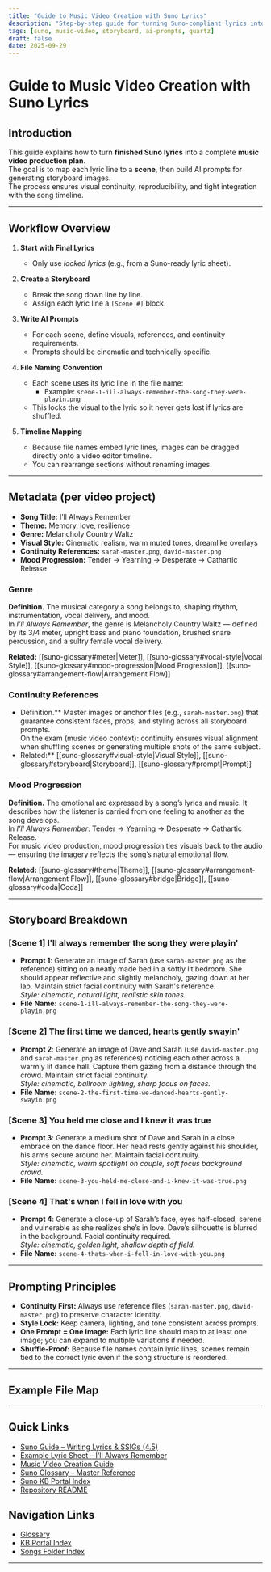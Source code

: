 ```yaml
---
title: "Guide to Music Video Creation with Suno Lyrics"
description: "Step-by-step guide for turning Suno-compliant lyrics into a music video storyboard with AI prompts. Includes file naming conventions for timeline mapping."
tags: [suno, music-video, storyboard, ai-prompts, quartz]
draft: false
date: 2025-09-29
---
```


# Guide to Music Video Creation with Suno Lyrics  

## Introduction  
This guide explains how to turn **finished Suno lyrics** into a complete **music video production plan**.  
The goal is to map each lyric line to a **scene**, then build AI prompts for generating storyboard images.  
The process ensures visual continuity, reproducibility, and tight integration with the song timeline.  

---

## Workflow Overview  

1. **Start with Final Lyrics**  
   - Only use *locked lyrics* (e.g., from a Suno-ready lyric sheet).  

2. **Create a Storyboard**  
   - Break the song down line by line.  
   - Assign each lyric line a `[Scene #]` block.  

3. **Write AI Prompts**  
   - For each scene, define visuals, references, and continuity requirements.  
   - Prompts should be cinematic and technically specific.  

4. **File Naming Convention**  
   - Each scene uses its lyric line in the file name:  
     - Example: `scene-1-ill-always-remember-the-song-they-were-playin.png`  
   - This locks the visual to the lyric so it never gets lost if lyrics are shuffled.  

5. **Timeline Mapping**  
   - Because file names embed lyric lines, images can be dragged directly onto a video editor timeline.  
   - You can rearrange sections without renaming images.  

---

## Metadata (per video project)  

- **Song Title:** I’ll Always Remember  
- **Theme:** Memory, love, resilience  
- **Genre:** Melancholy Country Waltz  
- **Visual Style:** Cinematic realism, warm muted tones, dreamlike overlays  
- **Continuity References:** `sarah-master.png`, `david-master.png`  
- **Mood Progression:** Tender → Yearning → Desperate → Cathartic Release  



### Genre  
**Definition.** The musical category a song belongs to, shaping rhythm, instrumentation, vocal delivery, and mood.  
In *I’ll Always Remember*, the genre is Melancholy Country Waltz — defined by its 3/4 meter, upright bass and piano foundation, brushed snare percussion, and a sultry female vocal delivery.  

**Related:** [[suno-glossary#meter|Meter]], [[suno-glossary#vocal-style|Vocal Style]], [[suno-glossary#mood-progression|Mood Progression]], [[suno-glossary#arrangement-flow|Arrangement Flow]]


### Continuity References  
- Definition.** Master images or anchor files (e.g., `sarah-master.png`) that guarantee consistent faces, props, and styling across all storyboard prompts.  
On the exam (music video context): continuity ensures visual alignment when shuffling scenes or generating multiple shots of the same subject.  
- Related:** [[suno-glossary#visual-style|Visual Style]], [[suno-glossary#storyboard|Storyboard]], [[suno-glossary#prompt|Prompt]]  

### Mood Progression  
**Definition.** The emotional arc expressed by a song’s lyrics and music. It describes how the listener is carried from one feeling to another as the song develops.  
In *I’ll Always Remember*: Tender → Yearning → Desperate → Cathartic Release.  
For music video production, mood progression ties visuals back to the audio — ensuring the imagery reflects the song’s natural emotional flow.  

**Related:** [[suno-glossary#theme|Theme]], [[suno-glossary#arrangement-flow|Arrangement Flow]], [[suno-glossary#bridge|Bridge]], [[suno-glossary#coda|Coda]]

---

## Storyboard Breakdown  

### [Scene 1] I'll always remember the song they were playin'  
- **Prompt 1**: Generate an image of Sarah (use `sarah-master.png` as the reference) sitting on a neatly made bed in a softly lit bedroom. She should appear reflective and slightly melancholy, gazing down at her lap. Maintain strict facial continuity with Sarah's reference.  
  *Style: cinematic, natural light, realistic skin tones.*  
- **File Name:** `scene-1-ill-always-remember-the-song-they-were-playin.png`  

### [Scene 2] The first time we danced, hearts gently swayin'  
- **Prompt 2**: Generate an image of Dave and Sarah (use `david-master.png` and `sarah-master.png` as references) noticing each other across a warmly lit dance hall. Capture them gazing from a distance through the crowd. Maintain strict facial continuity.  
  *Style: cinematic, ballroom lighting, sharp focus on faces.*  
- **File Name:** `scene-2-the-first-time-we-danced-hearts-gently-swayin.png`  

### [Scene 3] You held me close and I knew it was true  
- **Prompt 3**: Generate a medium shot of Dave and Sarah in a close embrace on the dance floor. Her head rests gently against his shoulder, his arms secure around her. Maintain facial continuity.  
  *Style: cinematic, warm spotlight on couple, soft focus background crowd.*  
- **File Name:** `scene-3-you-held-me-close-and-i-knew-it-was-true.png`  

### [Scene 4] That's when I fell in love with you  
- **Prompt 4**: Generate a close-up of Sarah’s face, eyes half-closed, serene and vulnerable as she realizes she’s in love. Dave’s silhouette is blurred in the background. Facial continuity required.  
  *Style: cinematic, golden light, shallow depth of field.*  
- **File Name:** `scene-4-thats-when-i-fell-in-love-with-you.png`  

---

## Prompting Principles  

- **Continuity First:** Always use reference files (`sarah-master.png`, `david-master.png`) to preserve character identity.  
- **Style Lock:** Keep camera, lighting, and tone consistent across prompts.  
- **One Prompt = One Image:** Each lyric line should map to at least one image; you can expand to multiple variations if needed.  
- **Shuffle-Proof:** Because file names contain lyric lines, scenes remain tied to the correct lyric even if the song structure is reordered.  

---

## Example File Map  

---
## Quick Links
- [Suno Guide – Writing Lyrics & SSIGs (4.5)](suno-guide.md)
- [Example Lyric Sheet – I'll Always Remember](example-lyric-sheet-I'll-always-remeber.md)
- [Music Video Creation Guide](guide-music-video-creation.md)
- [Suno Glossary – Master Reference](suno-glossary.md)
- [Suno KB Portal Index](index.md)
- [Repository README](readme.md)

## Navigation Links
- [Glossary](suno-glossary.md)
- [KB Portal Index](index.md)
- [Songs Folder Index](/content/sunoai/songs/index.md)
---
